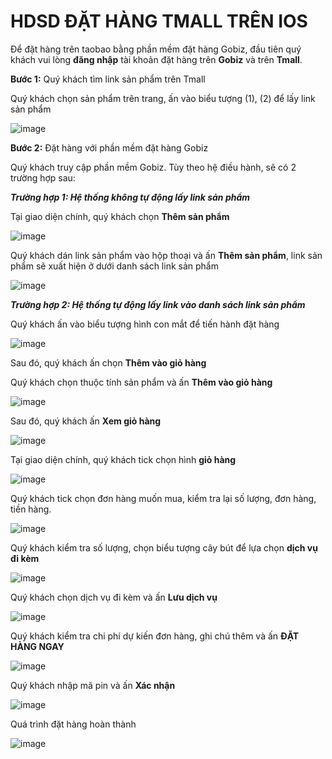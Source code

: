 # HDSD ĐẶT HÀNG TMALL TRÊN IOS

Để đặt hàng trên taobao bằng phần mềm đặt hàng Gobiz, đầu tiên quý khách vui lòng **đăng nhập** tài khoản đặt hàng trên **Gobiz** và trên **Tmall**.

**Bước 1:** Quý khách tìm link sản phẩm trên Tmall

Quý khách chọn sản phẩm trên trang, ấn vào biểu tượng (1), (2) để lấy link sản phẩm

![image](https://user-images.githubusercontent.com/109578103/202605326-3e324c3b-f7fe-4e04-b589-d5e283496e76.png)

**Bước 2:** Đặt hàng với phần mềm đặt hàng Gobiz

Quý khách truy cập phần mềm Gobiz. Tùy theo hệ điều hành, sẽ có 2 trường hợp sau:

***Trường hợp 1: Hệ thống không tự động lấy link sản phẩm***

Tại giao diện chính, quý khách chọn **Thêm sản phẩm**

![image](https://user-images.githubusercontent.com/109578103/202605399-5d59f171-548c-4f06-bbc4-8f399f296ec5.png)
 
Quý khách dán link sản phẩm vào hộp thoại và ấn **Thêm sản phẩm**, link sản phẩm sẽ xuất hiện ở dưới danh sách link sản phẩm

![image](https://user-images.githubusercontent.com/109578103/202605450-5c0e411b-d125-444f-8110-0180603cc0b6.png)

***Trường hợp 2: Hệ thống tự động lấy link vào danh sách link sản phẩm***

Quý khách ấn vào biểu tượng hình con mắt để tiến hành đặt hàng

![image](https://user-images.githubusercontent.com/109578103/202605527-867eccc9-3c21-4864-8009-e52561559690.png)

Sau đó, quý khách ấn chọn **Thêm vào giỏ hàng**

Quý khách chọn thuộc tính sản phẩm và ấn **Thêm vào giỏ hàng**

![image](https://user-images.githubusercontent.com/109578103/202605639-f618bf34-f158-477b-8a3b-09abcfe9a9b0.png)

Sau đó, quý khách ấn **Xem giỏ hàng**
 
![image](https://user-images.githubusercontent.com/109578103/202605728-11ef5bfd-85f7-4220-a892-d1b0e7a5c21f.png)

Tại giao diện chính, quý khách tick chọn hình **giỏ hàng**
 
![image](https://user-images.githubusercontent.com/109578103/202605801-799d80c8-e4d6-465b-9e89-9a71aa6c5b20.png)

Quý khách tick chọn đơn hàng muốn mua, kiểm tra lại số lượng, đơn hàng, tiền hàng.
 
![image](https://user-images.githubusercontent.com/109578103/202605835-c6a53e7c-4d45-45cb-bbaa-4ea7e76a2a3a.png)

Quý khách kiểm tra số lượng, chọn biểu tượng cây bút để lựa chọn **dịch vụ đi kèm**
 
![image](https://user-images.githubusercontent.com/109578103/202605889-3c9c7213-d1e2-4444-ac06-4c0005d67480.png)

Quý khách chọn dịch vụ đi kèm và ấn **Lưu dịch vụ**
 
![image](https://user-images.githubusercontent.com/109578103/202605907-1144f07e-6001-4624-9e68-fef041b3d2f1.png)

Quý khách kiểm tra chi phí dự kiến đơn hàng, ghi chú thêm và ấn **ĐẶT HÀNG NGAY**

![image](https://user-images.githubusercontent.com/109578103/202605948-d117986c-ce3c-4c0d-9a20-28c4690a2eff.png)

Quý khách nhập mã pin và ấn **Xác nhận**

![image](https://user-images.githubusercontent.com/109578103/202605978-bc95adf3-dd7a-42e9-8164-ba92532d93c3.png)

Quá trình đặt hàng hoàn thành
 
![image](https://user-images.githubusercontent.com/109578103/202606018-7c5ee5a9-6b09-4aa6-b54d-db16db7e9cdf.png)
                                                                                                                               
